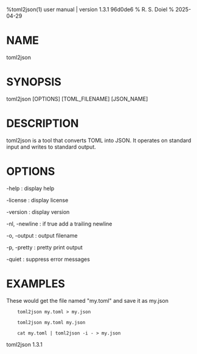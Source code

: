 %toml2json(1) user manual | version 1.3.1 96d0de6
% R. S. Doiel
% 2025-04-29

# NAME
 
toml2json

# SYNOPSIS

toml2json [OPTIONS] [TOML_FILENAME] [JSON_NAME]

# DESCRIPTION

toml2json is a tool that converts TOML into JSON. It operates
on standard input and writes to standard output.

# OPTIONS

-help
: display help

-license
: display license

-version
: display version

-nl, -newline
: if true add a trailing newline

-o, -output
: output filename

-p, -pretty
: pretty print output

-quiet
: suppress error messages


# EXAMPLES

These would get the file named "my.toml" and save it as my.json

~~~
    toml2json my.toml > my.json

    toml2json my.toml my.json

	cat my.toml | toml2json -i - > my.json
~~~

toml2json 1.3.1

